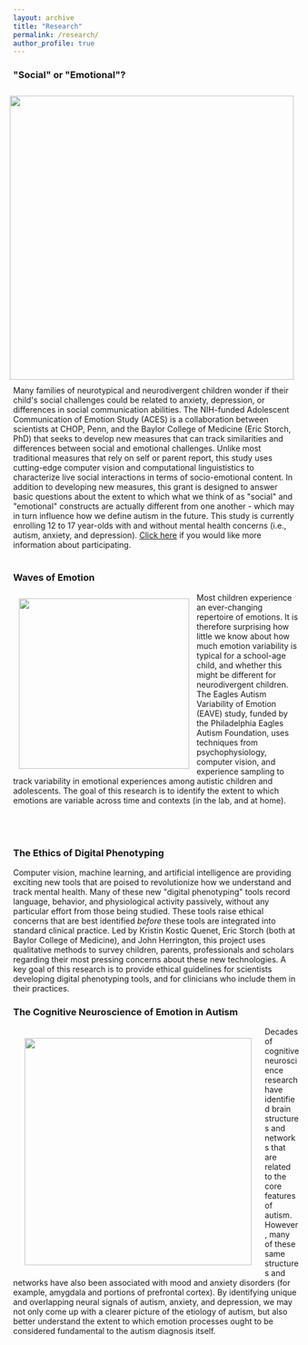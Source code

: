 ```yaml
---
layout: archive
title: "Research"
permalink: /research/
author_profile: true
---
```

  
### "Social" or "Emotional"?
<img align="right" src="https://emotionneurodiversitylab.github.io/images/m1_jess_montage.png" width="500 px" style="padding: 10px">
Many families of neurotypical and neurodivergent children wonder if their child's social challenges could be related to anxiety, depression, or differences in social communication abilities.  The NIH-funded Adolescent Communication of Emotion Study (ACES) is a collaboration between scientists at CHOP, Penn, and the Baylor College of Medicine (Eric Storch, PhD) that seeks to develop new measures that can track similarities and differences between social and emotional challenges. Unlike most traditional measures that rely on self or parent report, this study uses cutting-edge computer vision and computational linguististics to characterize live social interactions in terms of socio-emotional content.  In addition to developing new measures, this grant is designed to answer basic questions about the extent to which what we think of as "social" and "emotional" constructs are actually different from one another - which may in turn influence how we define autism in the future.  This study is currently enrolling 12 to 17 year-olds with and without mental health concerns (i.e., autism, anxiety, and depression).  <a href="https://www.research.chop.edu/adolescent-communication-of-emotion-study-aces">Click here</a> if you would like more information about participating.
<br>
<br>

### Waves of Emotion
<img align="left" src="https://emotionneurodiversitylab.github.io/images/qrs.png" width="300 px" style="padding: 10px">
Most children experience an ever-changing repertoire of emotions.  It is therefore surprising how little we know about how much emotion variability is typical for a school-age child, and whether this might be different for neurodivergent children.  The Eagles Autism Variability of Emotion (EAVE) study, funded by the Philadelphia Eagles Autism Foundation, uses techniques from psychophysiology, computer vision, and experience sampling to track variability in emotional experiences among autistic children and adolescents.  The goal of this research is to identify the extent to which emotions are variable across time and contexts (in the lab, and at home).
<br><br><br><br>

### The Ethics of Digital Phenotyping
Computer vision, machine learning, and artificial intelligence are providing exciting new tools that are poised to revolutionize how we understand and track mental health.  Many of these new "digital phenotyping" tools record language, behavior, and physiological activity passively, without any particular effort from those being studied. These tools raise ethical concerns that are best identified <i>before</i> these tools are integrated into standard clinical practice.  Led by Kristin Kostic Quenet, Eric Storch (both at Baylor College of Medicine), and John Herrington, this project uses qualitative methods to survey children, parents, professionals and scholars regarding their most pressing concerns about these new technologies. A key goal of this research is to provide ethical guidelines for scientists developing digital phenotyping tools, and for clinicians who include them in their practices.
<br>

### The Cognitive Neuroscience of Emotion in Autism
<img align="left" src="https://emotionneurodiversitylab.github.io/images/ss1.png" width="400 px" style="padding: 20px">
Decades of cognitive neuroscience research have identified brain structures and networks that are related to the core features of autism.  However, many of these same structures and networks have also been associated with mood and anxiety disorders (for example, amygdala and portions of prefrontal cortex).  By identifying unique and overlapping neural signals of autism, anxiety, and depression, we may not only come up with a clearer picture of the etiology of autism, but also better understand the extent to which emotion processes ought to be considered fundamental to the autism diagnosis itself.
